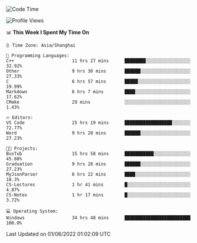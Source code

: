 <!--START_SECTION:waka-->
![Code Time](http://img.shields.io/badge/Code%20Time-87%20hrs%2044%20mins-blue)

![Profile Views](http://img.shields.io/badge/Profile%20Views-5-blue)

📊 **This Week I Spent My Time On** 

```text
⌚︎ Time Zone: Asia/Shanghai

💬 Programming Languages: 
C++                      11 hrs 27 mins      ████████░░░░░░░░░░░░░░░░░   32.92% 
Other                    9 hrs 30 mins       ██████░░░░░░░░░░░░░░░░░░░   27.33% 
C                        6 hrs 57 mins       █████░░░░░░░░░░░░░░░░░░░░   19.99% 
Markdown                 6 hrs 7 mins        ████░░░░░░░░░░░░░░░░░░░░░   17.62% 
CMake                    29 mins             ░░░░░░░░░░░░░░░░░░░░░░░░░   1.43%

🔥 Editors: 
VS Code                  25 hrs 19 mins      ██████████████████░░░░░░░   72.77% 
Word                     9 hrs 28 mins       ██████░░░░░░░░░░░░░░░░░░░   27.23%

🐱‍💻 Projects: 
BusTub                   15 hrs 58 mins      ███████████░░░░░░░░░░░░░░   45.88% 
Graduation               9 hrs 28 mins       ██████░░░░░░░░░░░░░░░░░░░   27.23% 
MyJsonParser             6 hrs 22 mins       ████░░░░░░░░░░░░░░░░░░░░░   18.3% 
CS-Lectures              1 hr 41 mins        █░░░░░░░░░░░░░░░░░░░░░░░░   4.87% 
CS-Notes                 1 hr 17 mins        █░░░░░░░░░░░░░░░░░░░░░░░░   3.72%

💻 Operating System: 
Windows                  34 hrs 48 mins      █████████████████████████   100.0%

```


 Last Updated on 01/06/2022 01:02:09 UTC
<!--END_SECTION:waka-->